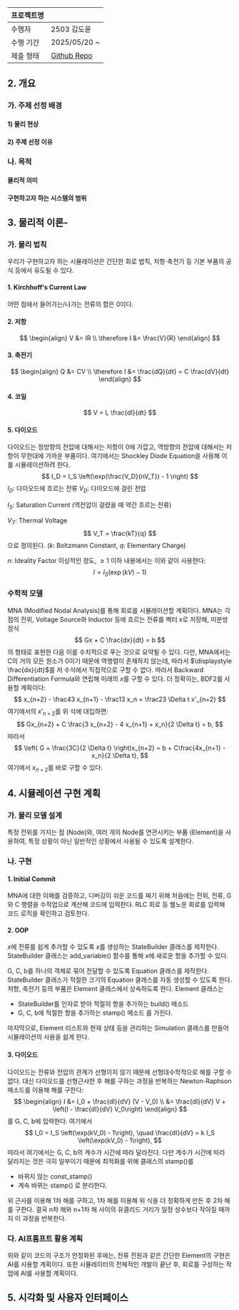 
| 프로젝트명 |                                                         |
| ----- | ------------------------------------------------------- |
| 수행자   | 2503 김도윤                                                |
| 수행 기간 | 2025/05/20 ~                                            |
| 제출 형태 | [Github Repo](https://github.com/quadratech188/circuit) |
## 2. 개요
### 가. 주제 선정 배경
#### 1) 물리 현상
#### 2) 주제 선정 이유
### 나. 목적
#### 물리적 의미
#### 구현하고자 하는 시스템의 범위
## 3. 물리적 이론-
### 가. 물리 법칙
우리가 구현하고자 하는 시뮬레이션은 간단한 회로 법칙, 저항$\cdot$축전기 등 기본 부품의 공식 등에서 유도될 수 있다.
#### 1. Kirchhoff's Current Law
어떤 점에서 들어가는/나가는 전류의 합은 0이다.
#### 2. 저항
$$
\begin{align}
V &= IR \\
\therefore I &= \frac{V}{R}
\end{align}
$$
#### 3. 축전기
$$
\begin{align}
Q &= CV \\
\therefore I &= \frac{dQ}{dt} = C \frac{dV}{dt}
\end{align}
$$
#### 4. 코일
$$
V = L \frac{dI}{dt}
$$
#### 5. 다이오드
다이오드는 정방향의 전압에 대해서는 저항이 0에 가깝고, 역방향의 전압에 대해서는 저항이 무한대에 가까운 부품이다.
여기에서는 Shockley Diode Equation을 사용해 이를 시뮬레이션하려 한다.
$$
I_D = I_S \left(\exp(\frac{V_D}{nV_T}) - 1 \right)
$$
$I_D$: 다이오드에 흐르는 전류
$V_D$: 다이오드에 걸린 전압

$I_S$: Saturation Current (역전압이 걸렸을 때 약간 흐르는 전류)

$V_T$: Thermal Voltage
$$
V_T = \frac{kT}{q}
$$
으로 정의된다. ($k$: Boltzmann Constant, $q$: Elementary Charge)

$n$: Ideality Factor
이상적인 정도,  $\ge 1$
이하 내용에서는 이와 같이 사용한다:
$$
I = I_S\left(\exp(kV) - 1\right)
$$
### 수학적 모델
MNA (Modified Nodal Analysis)를 통해 회로를 시뮬레이션할 계획이다. MNA는 각 점의 전위, Voltage Source와 Inductor 등에 흐르는 전류를 벡터 $x$로 저장해, 미분방정식
$$
Gx + C \frac{dx}{dt} = b
$$
의 형태로 표현한 다음 이를 수치적으로 푸는 것으로 요약될 수 있다.
다만, MNA에서는 C의 거의 모든 원소가 0이기 때문에 역행렬이 존재하지 않는데, 따라서 $\displaystyle \frac{dx}{dt}$를 저 수식에서 직접적으로 구할 수 없다.
따라서 Backward Differentiation Formula와 연립해 미래의 $x$를 구할 수 있다.
더 정확히는, BDF2를 사용할 계획이다:
$$
x_{n+2} - \frac43 x_{n+1} - \frac13 x_n = \frac23 \Delta t x'_{n+2}
$$
여기에서의 $x'_{n+2}$를 위 식에 대입하면:
$$
Gx_{n+2} + C \frac{3 x_{n+2} - 4 x_{n+1} + x_n}{2 \Delta t} = b,
$$
따라서
$$
\left( G + \frac{3C}{2 \Delta t} \right)x_{n+2} =
b + C\frac{4x_{n+1} - x_n}{2 \Delta t},
$$
여기에서 $x_{n+2}$를 바로 구할 수 있다.
## 4. 시뮬레이션 구현 계획
### 가. 물리 모델 설계
특정 전위를 가지는 점 (Node)와, 여러 개의 Node를 연관시키는 부품 (Element)을 사용하여, 특정 상황이 아닌 일반적인 상황에서 사용될 수 있도록 설계한다.
### 나. 구현
#### 1. Initial Commit
MNA에 대한 이해를 검증하고, 디버깅이 쉬운 코드를 짜기 위해 처음에는 전위, 전류, G와 C 행렬을 수작업으로 계산해 코드에 입력한다. RLC 회로 등 웰노운 회로를 입력해 코드 로직을 확인하고 검토한다.
#### 2. OOP
$x$에 전류를 쉽게 추가할 수 있도록 $x$를 생성하는 StateBuilder 클래스를 제작한다.
StateBuilder 클래스는 add_variable() 함수를 통해 $x$에 새로운 항을 추가할 수 있다.

G, C, b를 하나의 객체로 묶어 전달할 수 있도록 Equation 클래스를 제작한다.
StateBuilder 클래스가 적절한 크기의 Equation 클래스를 자동 생성할 수 있도록 한다.
저항, 축전기 등의 부품은 Element 클래스에서 상속하도록 한다. Element 클래스는
- StateBuilder를 인자로 받아 적절히 항을 추가하는 build() 메소드
- G, C, b에 적절한 항을 추가하는 stamp() 메소드
를 가진다.

마지막으로, Element 리스트와 현재 상태 등을 관리하는 Simulation 클래스를 만들어 시뮬레이션의 사용을 쉽게 한다.
#### 3. 다이오드
다이오드는 전류와 전압의 관계가 선형이지 않기 때문에 선형대수학적으로 해를 구할 수 없다. 대신 다이오드를 선형근사한 후 해를 구하는 과정을 반복하는 Newton-Raphson 메소드를 이용해 해를 구한다:
$$
\begin{align}
I &= I_0 + \frac{dI}{dV} (V - V_0) \\
&= \frac{dI}{dV} V + \left(I - \frac{dI}{dV} V_0\right)
\end{align}
$$
를 G, C, b에 입력한다.
여기에서
$$
I_0 = I_S \left(\exp(kV_0) - 1\right), \quad
\frac{dI}{dV} = k I_S \left(\exp(kV_0) - 1\right),
$$
따라서 여기에서는 G, C, b의 계수가 시간에 따라 달라진다.
다만 계수가 시간에 따라 달라지는 것은 극히 일부이기 때문에 최적화를 위해 클래스의 stamp()를
- 바뀌지 않는 const_stamp()
- 계속 바뀌는 stamp()
로 분리한다.

위 근사를 이용해 1차 해를 구하고, 1차 해를 이용해 위 식을 더 정확하게 만든 후 2차 해를 구한다. 결국 n차 해와 n+1차 해 사이의  유클리드 거리가 일정 상수보다 작아질 때까지 이 과정을 반복한다.
### 다. AI프롬프트 활용 계획
위와 같이 코드의 구조가 안정화된 후에는, 전류 전원과 같은 간단한 Element의 구현은 AI를 사용할 계획이다.
또한 시뮬레이터의 전체적인 개발이 끝난 후, 회로를 구성하는 작업에 AI를 사용할 계획이다.
## 5. 시각화 및 사용자 인터페이스

